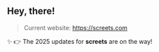 ## Hey, there!

> Current website: https://screets.com

✨ 👉 The 2025 updates for **screets** are on the way! 
